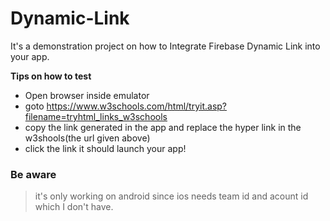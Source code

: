 # Dynamic-Link
It's a demonstration project on how to Integrate Firebase Dynamic Link into  your app.


**Tips on how to test**
- Open browser inside emulator
- goto https://www.w3schools.com/html/tryit.asp?filename=tryhtml_links_w3schools
- copy the link generated in the app and replace the hyper link in the w3shools(the url given above)
- click the link it should launch your app!


### Be aware
>it's only working on android since ios needs team id and acount id which I don't have.
